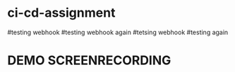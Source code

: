 # ci-cd-assignment
#testing webhook
#testing webhook again
#tetsing webhook
#testing again
# DEMO SCREENRECORDING